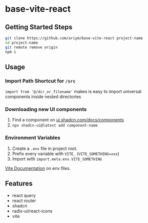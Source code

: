 # base-vite-react

## Getting Started Steps

```bash
git clone https://github.com/ariym/base-vite-react project-name
cd project-name
git remote remove origin
npm i
```

## Usage

### Import Path Shortcut for `/src`

`import from '@/dir_or_filename'` makes is easy to import universal components inside nested directories

### Downloading new UI components

1. Find a component on [ui.shadcn.com/docs/components](https://ui.shadcn.com/docs/components)
1. `npx shadcn-ui@latest add component-name`

### Environment Variables

1. Create a ```.env``` file in project root.
1. Prefix every variable with ```VITE_``` (```VITE_SOMETHING=xxx```)
1. Import with ```import.meta.env.VITE_SOMETHING```

[Vite Documentation](https://vitejs.dev/guide/env-and-mode.html#env-files) on env files.

## Features

- react query
- react router
- shadcn
- radix-ui/react-icons
- vite

